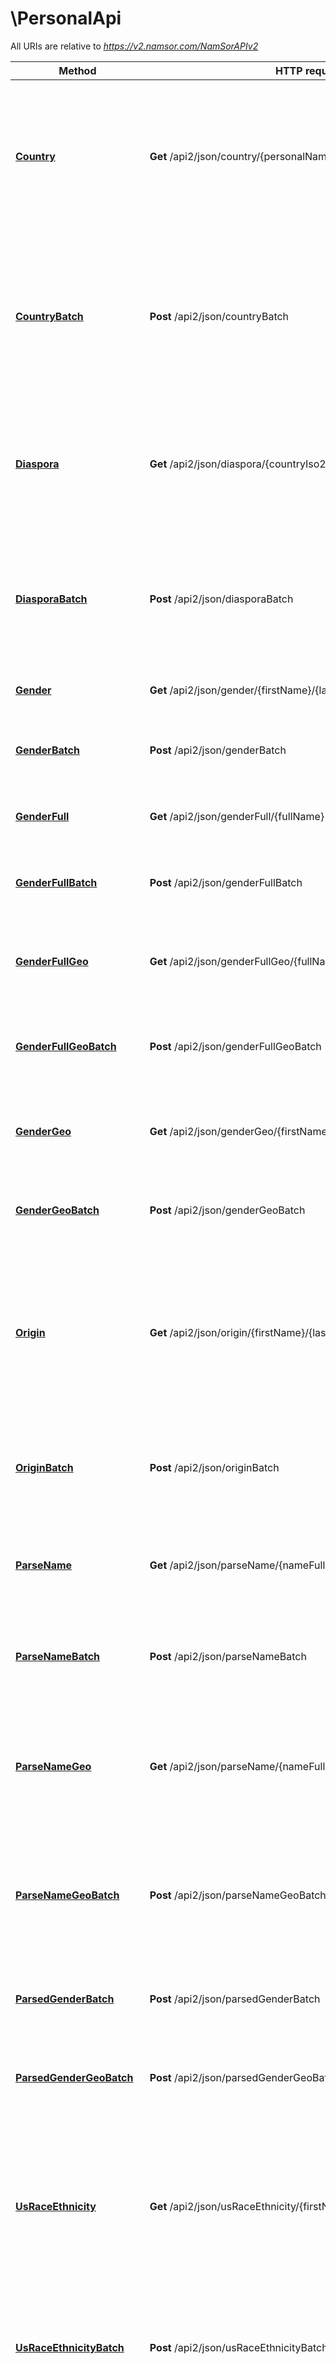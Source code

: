# \PersonalApi

All URIs are relative to *https://v2.namsor.com/NamSorAPIv2*

Method | HTTP request | Description
------------- | ------------- | -------------
[**Country**](PersonalApi.md#Country) | **Get** /api2/json/country/{personalNameFull} | [USES 10 UNITS PER NAME] Infer the likely country of residence of a personal full name, or one surname. Assumes names as they are in the country of residence OR the country of origin.
[**CountryBatch**](PersonalApi.md#CountryBatch) | **Post** /api2/json/countryBatch | [USES 10 UNITS PER NAME] Infer the likely country of residence of up to 100 personal full names, or surnames. Assumes names as they are in the country of residence OR the country of origin.
[**Diaspora**](PersonalApi.md#Diaspora) | **Get** /api2/json/diaspora/{countryIso2}/{firstName}/{lastName} | [USES 20 UNITS PER NAME] Infer the likely ethnicity/diaspora of a personal name, given a country of residence ISO2 code (ex. US, CA, AU, NZ etc.)
[**DiasporaBatch**](PersonalApi.md#DiasporaBatch) | **Post** /api2/json/diasporaBatch | [USES 20 UNITS PER NAME] Infer the likely ethnicity/diaspora of up to 100 personal names, given a country of residence ISO2 code (ex. US, CA, AU, NZ etc.)
[**Gender**](PersonalApi.md#Gender) | **Get** /api2/json/gender/{firstName}/{lastName} | Infer the likely gender of a name.
[**GenderBatch**](PersonalApi.md#GenderBatch) | **Post** /api2/json/genderBatch | Infer the likely gender of up to 100 names, detecting automatically the cultural context.
[**GenderFull**](PersonalApi.md#GenderFull) | **Get** /api2/json/genderFull/{fullName} | Infer the likely gender of a full name, ex. John H. Smith
[**GenderFullBatch**](PersonalApi.md#GenderFullBatch) | **Post** /api2/json/genderFullBatch | Infer the likely gender of up to 100 full names, detecting automatically the cultural context.
[**GenderFullGeo**](PersonalApi.md#GenderFullGeo) | **Get** /api2/json/genderFullGeo/{fullName}/{countryIso2} | Infer the likely gender of a full name, given a local context (ISO2 country code).
[**GenderFullGeoBatch**](PersonalApi.md#GenderFullGeoBatch) | **Post** /api2/json/genderFullGeoBatch | Infer the likely gender of up to 100 full names, with a given cultural context (country ISO2 code).
[**GenderGeo**](PersonalApi.md#GenderGeo) | **Get** /api2/json/genderGeo/{firstName}/{lastName}/{countryIso2} | Infer the likely gender of a name, given a local context (ISO2 country code).
[**GenderGeoBatch**](PersonalApi.md#GenderGeoBatch) | **Post** /api2/json/genderGeoBatch | Infer the likely gender of up to 100 names, each given a local context (ISO2 country code).
[**Origin**](PersonalApi.md#Origin) | **Get** /api2/json/origin/{firstName}/{lastName} | [USES 10 UNITS PER NAME] Infer the likely country of origin of a personal name. Assumes names as they are in the country of origin. For US, CA, AU, NZ and other melting-pots : use &#39;diaspora&#39; instead.
[**OriginBatch**](PersonalApi.md#OriginBatch) | **Post** /api2/json/originBatch | [USES 10 UNITS PER NAME] Infer the likely country of origin of up to 100 names, detecting automatically the cultural context.
[**ParseName**](PersonalApi.md#ParseName) | **Get** /api2/json/parseName/{nameFull} | Infer the likely first/last name structure of a name, ex. John Smith or SMITH, John or SMITH; John. 
[**ParseNameBatch**](PersonalApi.md#ParseNameBatch) | **Post** /api2/json/parseNameBatch | Infer the likely first/last name structure of a name, ex. John Smith or SMITH, John or SMITH; John.
[**ParseNameGeo**](PersonalApi.md#ParseNameGeo) | **Get** /api2/json/parseName/{nameFull}/{countryIso2} | Infer the likely first/last name structure of a name, ex. John Smith or SMITH, John or SMITH; John. For better accuracy, provide a geographic context.
[**ParseNameGeoBatch**](PersonalApi.md#ParseNameGeoBatch) | **Post** /api2/json/parseNameGeoBatch | Infer the likely first/last name structure of a name, ex. John Smith or SMITH, John or SMITH; John. Giving a local context improves precision. 
[**ParsedGenderBatch**](PersonalApi.md#ParsedGenderBatch) | **Post** /api2/json/parsedGenderBatch | Infer the likely gender of up to 100 fully parsed names, detecting automatically the cultural context.
[**ParsedGenderGeoBatch**](PersonalApi.md#ParsedGenderGeoBatch) | **Post** /api2/json/parsedGenderGeoBatch | Infer the likely gender of up to 100 fully parsed names, detecting automatically the cultural context.
[**UsRaceEthnicity**](PersonalApi.md#UsRaceEthnicity) | **Get** /api2/json/usRaceEthnicity/{firstName}/{lastName} | [USES 10 UNITS PER NAME] Infer a US resident&#39;s likely race/ethnicity according to US Census taxonomy W_NL (white, non latino), HL (hispano latino),  A (asian, non latino), B_NL (black, non latino).
[**UsRaceEthnicityBatch**](PersonalApi.md#UsRaceEthnicityBatch) | **Post** /api2/json/usRaceEthnicityBatch | [USES 10 UNITS PER NAME] Infer up-to 100 US resident&#39;s likely race/ethnicity according to US Census taxonomy.
[**UsRaceEthnicityZIP5**](PersonalApi.md#UsRaceEthnicityZIP5) | **Get** /api2/json/usRaceEthnicityZIP5/{firstName}/{lastName}/{zip5Code} | [USES 10 UNITS PER NAME] Infer a US resident&#39;s likely race/ethnicity according to US Census taxonomy, using (optional) ZIP5 code info. Output is W_NL (white, non latino), HL (hispano latino),  A (asian, non latino), B_NL (black, non latino).
[**UsZipRaceEthnicityBatch**](PersonalApi.md#UsZipRaceEthnicityBatch) | **Post** /api2/json/usZipRaceEthnicityBatch | [USES 10 UNITS PER NAME] Infer up-to 100 US resident&#39;s likely race/ethnicity according to US Census taxonomy, with (optional) ZIP code.


# **Country**
> PersonalNameGeoOut Country(ctx, personalNameFull)
[USES 10 UNITS PER NAME] Infer the likely country of residence of a personal full name, or one surname. Assumes names as they are in the country of residence OR the country of origin.

### Required Parameters

Name | Type | Description  | Notes
------------- | ------------- | ------------- | -------------
 **ctx** | **context.Context** | context for authentication, logging, cancellation, deadlines, tracing, etc.
  **personalNameFull** | **string**|  | 

### Return type

[**PersonalNameGeoOut**](PersonalNameGeoOut.md)

### Authorization

[api_key](../README.md#api_key)

### HTTP request headers

 - **Content-Type**: Not defined
 - **Accept**: application/json

[[Back to top]](#) [[Back to API list]](../README.md#documentation-for-api-endpoints) [[Back to Model list]](../README.md#documentation-for-models) [[Back to README]](../README.md)

# **CountryBatch**
> BatchPersonalNameGeoOut CountryBatch(ctx, optional)
[USES 10 UNITS PER NAME] Infer the likely country of residence of up to 100 personal full names, or surnames. Assumes names as they are in the country of residence OR the country of origin.

### Required Parameters

Name | Type | Description  | Notes
------------- | ------------- | ------------- | -------------
 **ctx** | **context.Context** | context for authentication, logging, cancellation, deadlines, tracing, etc.
 **optional** | ***CountryBatchOpts** | optional parameters | nil if no parameters

### Optional Parameters
Optional parameters are passed through a pointer to a CountryBatchOpts struct

Name | Type | Description  | Notes
------------- | ------------- | ------------- | -------------
 **batchPersonalNameIn** | [**optional.Interface of BatchPersonalNameIn**](BatchPersonalNameIn.md)| A list of personal names | 

### Return type

[**BatchPersonalNameGeoOut**](BatchPersonalNameGeoOut.md)

### Authorization

[api_key](../README.md#api_key)

### HTTP request headers

 - **Content-Type**: application/json
 - **Accept**: application/json

[[Back to top]](#) [[Back to API list]](../README.md#documentation-for-api-endpoints) [[Back to Model list]](../README.md#documentation-for-models) [[Back to README]](../README.md)

# **Diaspora**
> FirstLastNameDiasporaedOut Diaspora(ctx, countryIso2, firstName, lastName)
[USES 20 UNITS PER NAME] Infer the likely ethnicity/diaspora of a personal name, given a country of residence ISO2 code (ex. US, CA, AU, NZ etc.)

### Required Parameters

Name | Type | Description  | Notes
------------- | ------------- | ------------- | -------------
 **ctx** | **context.Context** | context for authentication, logging, cancellation, deadlines, tracing, etc.
  **countryIso2** | **string**|  | 
  **firstName** | **string**|  | 
  **lastName** | **string**|  | 

### Return type

[**FirstLastNameDiasporaedOut**](FirstLastNameDiasporaedOut.md)

### Authorization

[api_key](../README.md#api_key)

### HTTP request headers

 - **Content-Type**: Not defined
 - **Accept**: application/json

[[Back to top]](#) [[Back to API list]](../README.md#documentation-for-api-endpoints) [[Back to Model list]](../README.md#documentation-for-models) [[Back to README]](../README.md)

# **DiasporaBatch**
> BatchFirstLastNameDiasporaedOut DiasporaBatch(ctx, optional)
[USES 20 UNITS PER NAME] Infer the likely ethnicity/diaspora of up to 100 personal names, given a country of residence ISO2 code (ex. US, CA, AU, NZ etc.)

### Required Parameters

Name | Type | Description  | Notes
------------- | ------------- | ------------- | -------------
 **ctx** | **context.Context** | context for authentication, logging, cancellation, deadlines, tracing, etc.
 **optional** | ***DiasporaBatchOpts** | optional parameters | nil if no parameters

### Optional Parameters
Optional parameters are passed through a pointer to a DiasporaBatchOpts struct

Name | Type | Description  | Notes
------------- | ------------- | ------------- | -------------
 **batchFirstLastNameGeoIn** | [**optional.Interface of BatchFirstLastNameGeoIn**](BatchFirstLastNameGeoIn.md)| A list of personal names | 

### Return type

[**BatchFirstLastNameDiasporaedOut**](BatchFirstLastNameDiasporaedOut.md)

### Authorization

[api_key](../README.md#api_key)

### HTTP request headers

 - **Content-Type**: application/json
 - **Accept**: application/json

[[Back to top]](#) [[Back to API list]](../README.md#documentation-for-api-endpoints) [[Back to Model list]](../README.md#documentation-for-models) [[Back to README]](../README.md)

# **Gender**
> FirstLastNameGenderedOut Gender(ctx, firstName, lastName)
Infer the likely gender of a name.

### Required Parameters

Name | Type | Description  | Notes
------------- | ------------- | ------------- | -------------
 **ctx** | **context.Context** | context for authentication, logging, cancellation, deadlines, tracing, etc.
  **firstName** | **string**|  | 
  **lastName** | **string**|  | 

### Return type

[**FirstLastNameGenderedOut**](FirstLastNameGenderedOut.md)

### Authorization

[api_key](../README.md#api_key)

### HTTP request headers

 - **Content-Type**: Not defined
 - **Accept**: application/json

[[Back to top]](#) [[Back to API list]](../README.md#documentation-for-api-endpoints) [[Back to Model list]](../README.md#documentation-for-models) [[Back to README]](../README.md)

# **GenderBatch**
> BatchFirstLastNameGenderedOut GenderBatch(ctx, optional)
Infer the likely gender of up to 100 names, detecting automatically the cultural context.

### Required Parameters

Name | Type | Description  | Notes
------------- | ------------- | ------------- | -------------
 **ctx** | **context.Context** | context for authentication, logging, cancellation, deadlines, tracing, etc.
 **optional** | ***GenderBatchOpts** | optional parameters | nil if no parameters

### Optional Parameters
Optional parameters are passed through a pointer to a GenderBatchOpts struct

Name | Type | Description  | Notes
------------- | ------------- | ------------- | -------------
 **batchFirstLastNameIn** | [**optional.Interface of BatchFirstLastNameIn**](BatchFirstLastNameIn.md)| A list of personal names | 

### Return type

[**BatchFirstLastNameGenderedOut**](BatchFirstLastNameGenderedOut.md)

### Authorization

[api_key](../README.md#api_key)

### HTTP request headers

 - **Content-Type**: application/json
 - **Accept**: application/json

[[Back to top]](#) [[Back to API list]](../README.md#documentation-for-api-endpoints) [[Back to Model list]](../README.md#documentation-for-models) [[Back to README]](../README.md)

# **GenderFull**
> PersonalNameGenderedOut GenderFull(ctx, fullName)
Infer the likely gender of a full name, ex. John H. Smith

### Required Parameters

Name | Type | Description  | Notes
------------- | ------------- | ------------- | -------------
 **ctx** | **context.Context** | context for authentication, logging, cancellation, deadlines, tracing, etc.
  **fullName** | **string**|  | 

### Return type

[**PersonalNameGenderedOut**](PersonalNameGenderedOut.md)

### Authorization

[api_key](../README.md#api_key)

### HTTP request headers

 - **Content-Type**: Not defined
 - **Accept**: application/json

[[Back to top]](#) [[Back to API list]](../README.md#documentation-for-api-endpoints) [[Back to Model list]](../README.md#documentation-for-models) [[Back to README]](../README.md)

# **GenderFullBatch**
> BatchPersonalNameGenderedOut GenderFullBatch(ctx, optional)
Infer the likely gender of up to 100 full names, detecting automatically the cultural context.

### Required Parameters

Name | Type | Description  | Notes
------------- | ------------- | ------------- | -------------
 **ctx** | **context.Context** | context for authentication, logging, cancellation, deadlines, tracing, etc.
 **optional** | ***GenderFullBatchOpts** | optional parameters | nil if no parameters

### Optional Parameters
Optional parameters are passed through a pointer to a GenderFullBatchOpts struct

Name | Type | Description  | Notes
------------- | ------------- | ------------- | -------------
 **batchPersonalNameIn** | [**optional.Interface of BatchPersonalNameIn**](BatchPersonalNameIn.md)| A list of personal names | 

### Return type

[**BatchPersonalNameGenderedOut**](BatchPersonalNameGenderedOut.md)

### Authorization

[api_key](../README.md#api_key)

### HTTP request headers

 - **Content-Type**: application/json
 - **Accept**: application/json

[[Back to top]](#) [[Back to API list]](../README.md#documentation-for-api-endpoints) [[Back to Model list]](../README.md#documentation-for-models) [[Back to README]](../README.md)

# **GenderFullGeo**
> PersonalNameGenderedOut GenderFullGeo(ctx, fullName, countryIso2)
Infer the likely gender of a full name, given a local context (ISO2 country code).

### Required Parameters

Name | Type | Description  | Notes
------------- | ------------- | ------------- | -------------
 **ctx** | **context.Context** | context for authentication, logging, cancellation, deadlines, tracing, etc.
  **fullName** | **string**|  | 
  **countryIso2** | **string**|  | 

### Return type

[**PersonalNameGenderedOut**](PersonalNameGenderedOut.md)

### Authorization

[api_key](../README.md#api_key)

### HTTP request headers

 - **Content-Type**: Not defined
 - **Accept**: application/json

[[Back to top]](#) [[Back to API list]](../README.md#documentation-for-api-endpoints) [[Back to Model list]](../README.md#documentation-for-models) [[Back to README]](../README.md)

# **GenderFullGeoBatch**
> BatchPersonalNameGenderedOut GenderFullGeoBatch(ctx, optional)
Infer the likely gender of up to 100 full names, with a given cultural context (country ISO2 code).

### Required Parameters

Name | Type | Description  | Notes
------------- | ------------- | ------------- | -------------
 **ctx** | **context.Context** | context for authentication, logging, cancellation, deadlines, tracing, etc.
 **optional** | ***GenderFullGeoBatchOpts** | optional parameters | nil if no parameters

### Optional Parameters
Optional parameters are passed through a pointer to a GenderFullGeoBatchOpts struct

Name | Type | Description  | Notes
------------- | ------------- | ------------- | -------------
 **batchPersonalNameGeoIn** | [**optional.Interface of BatchPersonalNameGeoIn**](BatchPersonalNameGeoIn.md)| A list of personal names, with a country ISO2 code | 

### Return type

[**BatchPersonalNameGenderedOut**](BatchPersonalNameGenderedOut.md)

### Authorization

[api_key](../README.md#api_key)

### HTTP request headers

 - **Content-Type**: application/json
 - **Accept**: application/json

[[Back to top]](#) [[Back to API list]](../README.md#documentation-for-api-endpoints) [[Back to Model list]](../README.md#documentation-for-models) [[Back to README]](../README.md)

# **GenderGeo**
> FirstLastNameGenderedOut GenderGeo(ctx, firstName, lastName, countryIso2)
Infer the likely gender of a name, given a local context (ISO2 country code).

### Required Parameters

Name | Type | Description  | Notes
------------- | ------------- | ------------- | -------------
 **ctx** | **context.Context** | context for authentication, logging, cancellation, deadlines, tracing, etc.
  **firstName** | **string**|  | 
  **lastName** | **string**|  | 
  **countryIso2** | **string**|  | 

### Return type

[**FirstLastNameGenderedOut**](FirstLastNameGenderedOut.md)

### Authorization

[api_key](../README.md#api_key)

### HTTP request headers

 - **Content-Type**: Not defined
 - **Accept**: application/json

[[Back to top]](#) [[Back to API list]](../README.md#documentation-for-api-endpoints) [[Back to Model list]](../README.md#documentation-for-models) [[Back to README]](../README.md)

# **GenderGeoBatch**
> BatchFirstLastNameGenderedOut GenderGeoBatch(ctx, optional)
Infer the likely gender of up to 100 names, each given a local context (ISO2 country code).

### Required Parameters

Name | Type | Description  | Notes
------------- | ------------- | ------------- | -------------
 **ctx** | **context.Context** | context for authentication, logging, cancellation, deadlines, tracing, etc.
 **optional** | ***GenderGeoBatchOpts** | optional parameters | nil if no parameters

### Optional Parameters
Optional parameters are passed through a pointer to a GenderGeoBatchOpts struct

Name | Type | Description  | Notes
------------- | ------------- | ------------- | -------------
 **batchFirstLastNameGeoIn** | [**optional.Interface of BatchFirstLastNameGeoIn**](BatchFirstLastNameGeoIn.md)| A list of names, with country code. | 

### Return type

[**BatchFirstLastNameGenderedOut**](BatchFirstLastNameGenderedOut.md)

### Authorization

[api_key](../README.md#api_key)

### HTTP request headers

 - **Content-Type**: application/json
 - **Accept**: application/json

[[Back to top]](#) [[Back to API list]](../README.md#documentation-for-api-endpoints) [[Back to Model list]](../README.md#documentation-for-models) [[Back to README]](../README.md)

# **Origin**
> FirstLastNameOriginedOut Origin(ctx, firstName, lastName)
[USES 10 UNITS PER NAME] Infer the likely country of origin of a personal name. Assumes names as they are in the country of origin. For US, CA, AU, NZ and other melting-pots : use 'diaspora' instead.

### Required Parameters

Name | Type | Description  | Notes
------------- | ------------- | ------------- | -------------
 **ctx** | **context.Context** | context for authentication, logging, cancellation, deadlines, tracing, etc.
  **firstName** | **string**|  | 
  **lastName** | **string**|  | 

### Return type

[**FirstLastNameOriginedOut**](FirstLastNameOriginedOut.md)

### Authorization

[api_key](../README.md#api_key)

### HTTP request headers

 - **Content-Type**: Not defined
 - **Accept**: application/json

[[Back to top]](#) [[Back to API list]](../README.md#documentation-for-api-endpoints) [[Back to Model list]](../README.md#documentation-for-models) [[Back to README]](../README.md)

# **OriginBatch**
> BatchFirstLastNameOriginedOut OriginBatch(ctx, optional)
[USES 10 UNITS PER NAME] Infer the likely country of origin of up to 100 names, detecting automatically the cultural context.

### Required Parameters

Name | Type | Description  | Notes
------------- | ------------- | ------------- | -------------
 **ctx** | **context.Context** | context for authentication, logging, cancellation, deadlines, tracing, etc.
 **optional** | ***OriginBatchOpts** | optional parameters | nil if no parameters

### Optional Parameters
Optional parameters are passed through a pointer to a OriginBatchOpts struct

Name | Type | Description  | Notes
------------- | ------------- | ------------- | -------------
 **batchFirstLastNameIn** | [**optional.Interface of BatchFirstLastNameIn**](BatchFirstLastNameIn.md)| A list of personal names | 

### Return type

[**BatchFirstLastNameOriginedOut**](BatchFirstLastNameOriginedOut.md)

### Authorization

[api_key](../README.md#api_key)

### HTTP request headers

 - **Content-Type**: application/json
 - **Accept**: application/json

[[Back to top]](#) [[Back to API list]](../README.md#documentation-for-api-endpoints) [[Back to Model list]](../README.md#documentation-for-models) [[Back to README]](../README.md)

# **ParseName**
> PersonalNameParsedOut ParseName(ctx, nameFull)
Infer the likely first/last name structure of a name, ex. John Smith or SMITH, John or SMITH; John. 

### Required Parameters

Name | Type | Description  | Notes
------------- | ------------- | ------------- | -------------
 **ctx** | **context.Context** | context for authentication, logging, cancellation, deadlines, tracing, etc.
  **nameFull** | **string**|  | 

### Return type

[**PersonalNameParsedOut**](PersonalNameParsedOut.md)

### Authorization

[api_key](../README.md#api_key)

### HTTP request headers

 - **Content-Type**: Not defined
 - **Accept**: application/json

[[Back to top]](#) [[Back to API list]](../README.md#documentation-for-api-endpoints) [[Back to Model list]](../README.md#documentation-for-models) [[Back to README]](../README.md)

# **ParseNameBatch**
> BatchPersonalNameParsedOut ParseNameBatch(ctx, optional)
Infer the likely first/last name structure of a name, ex. John Smith or SMITH, John or SMITH; John.

### Required Parameters

Name | Type | Description  | Notes
------------- | ------------- | ------------- | -------------
 **ctx** | **context.Context** | context for authentication, logging, cancellation, deadlines, tracing, etc.
 **optional** | ***ParseNameBatchOpts** | optional parameters | nil if no parameters

### Optional Parameters
Optional parameters are passed through a pointer to a ParseNameBatchOpts struct

Name | Type | Description  | Notes
------------- | ------------- | ------------- | -------------
 **batchPersonalNameIn** | [**optional.Interface of BatchPersonalNameIn**](BatchPersonalNameIn.md)| A list of personal names | 

### Return type

[**BatchPersonalNameParsedOut**](BatchPersonalNameParsedOut.md)

### Authorization

[api_key](../README.md#api_key)

### HTTP request headers

 - **Content-Type**: application/json
 - **Accept**: application/json

[[Back to top]](#) [[Back to API list]](../README.md#documentation-for-api-endpoints) [[Back to Model list]](../README.md#documentation-for-models) [[Back to README]](../README.md)

# **ParseNameGeo**
> PersonalNameParsedOut ParseNameGeo(ctx, nameFull, countryIso2)
Infer the likely first/last name structure of a name, ex. John Smith or SMITH, John or SMITH; John. For better accuracy, provide a geographic context.

### Required Parameters

Name | Type | Description  | Notes
------------- | ------------- | ------------- | -------------
 **ctx** | **context.Context** | context for authentication, logging, cancellation, deadlines, tracing, etc.
  **nameFull** | **string**|  | 
  **countryIso2** | **string**|  | 

### Return type

[**PersonalNameParsedOut**](PersonalNameParsedOut.md)

### Authorization

[api_key](../README.md#api_key)

### HTTP request headers

 - **Content-Type**: Not defined
 - **Accept**: application/json

[[Back to top]](#) [[Back to API list]](../README.md#documentation-for-api-endpoints) [[Back to Model list]](../README.md#documentation-for-models) [[Back to README]](../README.md)

# **ParseNameGeoBatch**
> BatchPersonalNameParsedOut ParseNameGeoBatch(ctx, optional)
Infer the likely first/last name structure of a name, ex. John Smith or SMITH, John or SMITH; John. Giving a local context improves precision. 

### Required Parameters

Name | Type | Description  | Notes
------------- | ------------- | ------------- | -------------
 **ctx** | **context.Context** | context for authentication, logging, cancellation, deadlines, tracing, etc.
 **optional** | ***ParseNameGeoBatchOpts** | optional parameters | nil if no parameters

### Optional Parameters
Optional parameters are passed through a pointer to a ParseNameGeoBatchOpts struct

Name | Type | Description  | Notes
------------- | ------------- | ------------- | -------------
 **batchPersonalNameGeoIn** | [**optional.Interface of BatchPersonalNameGeoIn**](BatchPersonalNameGeoIn.md)| A list of personal names | 

### Return type

[**BatchPersonalNameParsedOut**](BatchPersonalNameParsedOut.md)

### Authorization

[api_key](../README.md#api_key)

### HTTP request headers

 - **Content-Type**: application/json
 - **Accept**: application/json

[[Back to top]](#) [[Back to API list]](../README.md#documentation-for-api-endpoints) [[Back to Model list]](../README.md#documentation-for-models) [[Back to README]](../README.md)

# **ParsedGenderBatch**
> BatchFirstLastNameGenderedOut ParsedGenderBatch(ctx, optional)
Infer the likely gender of up to 100 fully parsed names, detecting automatically the cultural context.

### Required Parameters

Name | Type | Description  | Notes
------------- | ------------- | ------------- | -------------
 **ctx** | **context.Context** | context for authentication, logging, cancellation, deadlines, tracing, etc.
 **optional** | ***ParsedGenderBatchOpts** | optional parameters | nil if no parameters

### Optional Parameters
Optional parameters are passed through a pointer to a ParsedGenderBatchOpts struct

Name | Type | Description  | Notes
------------- | ------------- | ------------- | -------------
 **batchParsedFullNameIn** | [**optional.Interface of BatchParsedFullNameIn**](BatchParsedFullNameIn.md)| A list of personal names | 

### Return type

[**BatchFirstLastNameGenderedOut**](BatchFirstLastNameGenderedOut.md)

### Authorization

[api_key](../README.md#api_key)

### HTTP request headers

 - **Content-Type**: application/json
 - **Accept**: application/json

[[Back to top]](#) [[Back to API list]](../README.md#documentation-for-api-endpoints) [[Back to Model list]](../README.md#documentation-for-models) [[Back to README]](../README.md)

# **ParsedGenderGeoBatch**
> BatchFirstLastNameGenderedOut ParsedGenderGeoBatch(ctx, optional)
Infer the likely gender of up to 100 fully parsed names, detecting automatically the cultural context.

### Required Parameters

Name | Type | Description  | Notes
------------- | ------------- | ------------- | -------------
 **ctx** | **context.Context** | context for authentication, logging, cancellation, deadlines, tracing, etc.
 **optional** | ***ParsedGenderGeoBatchOpts** | optional parameters | nil if no parameters

### Optional Parameters
Optional parameters are passed through a pointer to a ParsedGenderGeoBatchOpts struct

Name | Type | Description  | Notes
------------- | ------------- | ------------- | -------------
 **batchParsedFullNameGeoIn** | [**optional.Interface of BatchParsedFullNameGeoIn**](BatchParsedFullNameGeoIn.md)| A list of personal names | 

### Return type

[**BatchFirstLastNameGenderedOut**](BatchFirstLastNameGenderedOut.md)

### Authorization

[api_key](../README.md#api_key)

### HTTP request headers

 - **Content-Type**: application/json
 - **Accept**: application/json

[[Back to top]](#) [[Back to API list]](../README.md#documentation-for-api-endpoints) [[Back to Model list]](../README.md#documentation-for-models) [[Back to README]](../README.md)

# **UsRaceEthnicity**
> FirstLastNameUsRaceEthnicityOut UsRaceEthnicity(ctx, firstName, lastName)
[USES 10 UNITS PER NAME] Infer a US resident's likely race/ethnicity according to US Census taxonomy W_NL (white, non latino), HL (hispano latino),  A (asian, non latino), B_NL (black, non latino).

### Required Parameters

Name | Type | Description  | Notes
------------- | ------------- | ------------- | -------------
 **ctx** | **context.Context** | context for authentication, logging, cancellation, deadlines, tracing, etc.
  **firstName** | **string**|  | 
  **lastName** | **string**|  | 

### Return type

[**FirstLastNameUsRaceEthnicityOut**](FirstLastNameUSRaceEthnicityOut.md)

### Authorization

[api_key](../README.md#api_key)

### HTTP request headers

 - **Content-Type**: Not defined
 - **Accept**: application/json

[[Back to top]](#) [[Back to API list]](../README.md#documentation-for-api-endpoints) [[Back to Model list]](../README.md#documentation-for-models) [[Back to README]](../README.md)

# **UsRaceEthnicityBatch**
> BatchFirstLastNameUsRaceEthnicityOut UsRaceEthnicityBatch(ctx, optional)
[USES 10 UNITS PER NAME] Infer up-to 100 US resident's likely race/ethnicity according to US Census taxonomy.

### Required Parameters

Name | Type | Description  | Notes
------------- | ------------- | ------------- | -------------
 **ctx** | **context.Context** | context for authentication, logging, cancellation, deadlines, tracing, etc.
 **optional** | ***UsRaceEthnicityBatchOpts** | optional parameters | nil if no parameters

### Optional Parameters
Optional parameters are passed through a pointer to a UsRaceEthnicityBatchOpts struct

Name | Type | Description  | Notes
------------- | ------------- | ------------- | -------------
 **batchFirstLastNameGeoIn** | [**optional.Interface of BatchFirstLastNameGeoIn**](BatchFirstLastNameGeoIn.md)| A list of personal names | 

### Return type

[**BatchFirstLastNameUsRaceEthnicityOut**](BatchFirstLastNameUSRaceEthnicityOut.md)

### Authorization

[api_key](../README.md#api_key)

### HTTP request headers

 - **Content-Type**: application/json
 - **Accept**: application/json

[[Back to top]](#) [[Back to API list]](../README.md#documentation-for-api-endpoints) [[Back to Model list]](../README.md#documentation-for-models) [[Back to README]](../README.md)

# **UsRaceEthnicityZIP5**
> FirstLastNameUsRaceEthnicityOut UsRaceEthnicityZIP5(ctx, firstName, lastName, zip5Code)
[USES 10 UNITS PER NAME] Infer a US resident's likely race/ethnicity according to US Census taxonomy, using (optional) ZIP5 code info. Output is W_NL (white, non latino), HL (hispano latino),  A (asian, non latino), B_NL (black, non latino).

### Required Parameters

Name | Type | Description  | Notes
------------- | ------------- | ------------- | -------------
 **ctx** | **context.Context** | context for authentication, logging, cancellation, deadlines, tracing, etc.
  **firstName** | **string**|  | 
  **lastName** | **string**|  | 
  **zip5Code** | **string**|  | 

### Return type

[**FirstLastNameUsRaceEthnicityOut**](FirstLastNameUSRaceEthnicityOut.md)

### Authorization

[api_key](../README.md#api_key)

### HTTP request headers

 - **Content-Type**: Not defined
 - **Accept**: application/json

[[Back to top]](#) [[Back to API list]](../README.md#documentation-for-api-endpoints) [[Back to Model list]](../README.md#documentation-for-models) [[Back to README]](../README.md)

# **UsZipRaceEthnicityBatch**
> BatchFirstLastNameUsRaceEthnicityOut UsZipRaceEthnicityBatch(ctx, optional)
[USES 10 UNITS PER NAME] Infer up-to 100 US resident's likely race/ethnicity according to US Census taxonomy, with (optional) ZIP code.

### Required Parameters

Name | Type | Description  | Notes
------------- | ------------- | ------------- | -------------
 **ctx** | **context.Context** | context for authentication, logging, cancellation, deadlines, tracing, etc.
 **optional** | ***UsZipRaceEthnicityBatchOpts** | optional parameters | nil if no parameters

### Optional Parameters
Optional parameters are passed through a pointer to a UsZipRaceEthnicityBatchOpts struct

Name | Type | Description  | Notes
------------- | ------------- | ------------- | -------------
 **batchFirstLastNameGeoZippedIn** | [**optional.Interface of BatchFirstLastNameGeoZippedIn**](BatchFirstLastNameGeoZippedIn.md)| A list of personal names | 

### Return type

[**BatchFirstLastNameUsRaceEthnicityOut**](BatchFirstLastNameUSRaceEthnicityOut.md)

### Authorization

[api_key](../README.md#api_key)

### HTTP request headers

 - **Content-Type**: application/json
 - **Accept**: application/json

[[Back to top]](#) [[Back to API list]](../README.md#documentation-for-api-endpoints) [[Back to Model list]](../README.md#documentation-for-models) [[Back to README]](../README.md)

